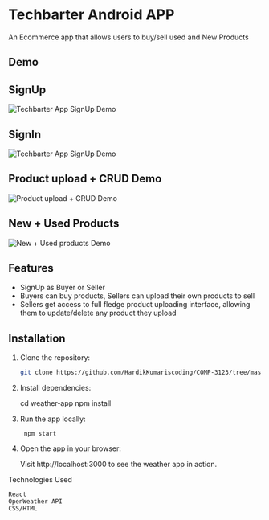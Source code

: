# Techbarter Android APP

An Ecommerce app that allows users to buy/sell used and New Products

## Demo

## SignUp
![Techbarter App SignUp Demo](./assets/SignUp-demo.gif)


## SignIn
![Techbarter App SignUp Demo](./assets/SignIn-demo.gif)


## Product upload + CRUD Demo

![Product upload + CRUD Demo](./assets/Product-CRUD-demo.gif)

## New + Used Products

![New  + Used products Demo](./assets/New-Used-demo.gif)





## Features
- SignUp as Buyer or Seller
- Buyers can buy products, Sellers can upload their own products to sell
- Sellers get access to full fledge product uploading interface, allowing them to update/delete any product they upload


## Installation

1. Clone the repository:
   ```bash
   git clone https://github.com/HardikKumariscoding/COMP-3123/tree/master/101410993_comp3123_labtest2

2.   Install dependencies:

        cd weather-app
        npm install

3. Run the app locally:        

        npm start


4. Open the app in your browser:

    Visit http://localhost:3000 to see the weather app in action. 


Technologies Used

    React
    OpenWeather API
    CSS/HTML